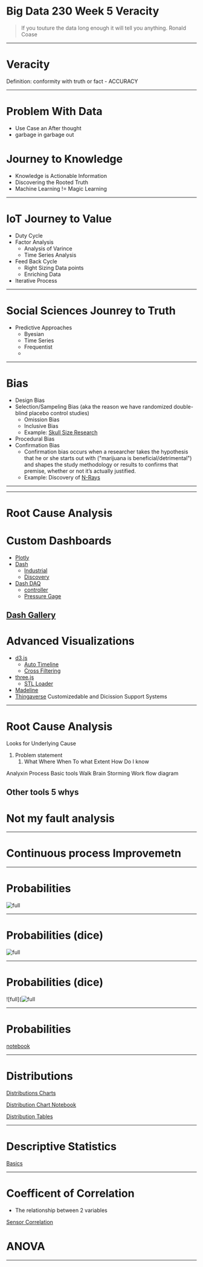 
# Big Data 230 Week 5 Veracity 

> If you touture the data long enough it will tell you anything.
> Ronald Coase

---
# Veracity 
Definition: conformity with truth or fact - ACCURACY

---
# Problem With Data
* Use Case an After thought
* garbage in garbage out


# Journey to Knowledge
* Knowledge is Actionable Information
* Discovering the Rooted Truth
* Machine Learning != Magic Learning

---
# IoT Journey to Value
* Duty Cycle
* Factor Analysis
  * Analysis of Varince
  * Time Series Analysis
* Feed Back Cycle
  * Right Sizing Data points
  * Enriching Data
* Iterative Process


---
# Social Sciences Jounrey to Truth
* Predictive Approaches
    * Byesian
    * Time Series
    * Frequentist
    * 

---
# Bias
* Design Bias
* Selection/Sampeling Bias (aka the reason we have  randomized double-blind placebo control studies)
    * Omission Bias
    * Inclusive Bias
    * Example: [Skull Size Research](http://blogs.discovermagazine.com/crux/2018/10/31/morton-skulls-brain-size-controversy/#.XL-orHX0mV4)
* Procedural Bias
* Confirmation Bias
  * Confirmation bias occurs when a researcher takes the hypothesis that he or she starts out with ("marijuana is beneficial/detrimental") and shapes the study methodology or results to confirms that premise, whether or not it’s actually justified. 
  * Example: Discovery of [N-Rays](https://www.aps.org/publications/apsnews/200708/history.cfm)
---



---

# Root Cause Analysis


# Custom Dashboards
* [Plotly](https://plot.ly/#/)
* [Dash](https://dash.plot.ly/) 
  * [Industrial](https://dash-gallery.plotly.host/dash-oil-and-gas/)
  * [Discovery](https://dash-gallery.plotly.host/dash-object-detection/)
* [Dash DAQ](https://www.dashdaq.io/python-data-acquisition)
  * [controller](https://dash-gallery.plotly.host/dash-daq-omega-pid/)
  * [Pressure Gage](https://dash-gallery.plotly.host/dash-daq-pressure-gauge-pv/)

[Dash Gallery](https://dash.plot.ly/gallery)
----
# Advanced Visualizations
* [d3.js](https://github.com/d3/d3/wiki/Gallery)
  *  [Auto Timeline](https://bost.ocks.org/mike/nations/)
  *  [Cross Filtering](http://square.github.io/crossfilter/)
*  [three.js](https://threejs.org/)
   *  [STL Loader](https://threejs.org/examples/#webgl_loader_stl)
* [Madeline](https://github.com/JinJunho/Madeleine.js/)
* [Thingaverse](https://www.thingiverse.com/)
Customizedable and Dicission Support Systems


----
# Root Cause Analysis
Looks for Underlying Cause
1. Problem statement
    1. What
    Where
    When 
    To what Extent
    How Do I know

Analyxin Process Basic tools
Walk
Brain Storming
Work flow diagram 

Other tools
5 whys
---

# Not my fault analysis



---
# Continuous process Improvemetn

---

# Probabilities
![full](https://microshak.github.io/MicroNotes/Images/ML/HeadsOrTails.gif)

---
# Probabilities (dice)
![full](https://microshak.github.io/MicroNotes/Images/ML/Dice.gif)

---

# Probabilities (dice)
![full](![full](https://microshak.github.io/MicroNotes/Images/ML/CompoundProbability.gif)


---
# Probabilities
[notebook](https://veracity-microshak2.notebooks.azure.com/j/notebooks/Basic/Probability.ipynb)


---

# Distributions
[Distributions Charts](https://seeing-theory.brown.edu/probability-distributions/index.html#section2)

[Distribution Chart Notebook](https://notebooks.azure.com/microshak2/projects/Veracity/html/Exploring%20The%20Past/FrequencyCharts.ipynb)

[Distribution Tables](https://notebooks.azure.com/microshak2/projects/Veracity/html/Exploring%20The%20Past/FrequencyTables.ipynb)


---

# Descriptive Statistics
[Basics](https://veracity-microshak2.notebooks.azure.com/j/notebooks/Basic/MinMaxMinMode.ipynb)

---

# Coefficent of Correlation
* The relationship between 2 variables

[Sensor Correlation](https://veracity-microshak2.notebooks.azure.com/j/notebooks/Exploring%20The%20Past/SensorCorrelation.ipynb)


# ANOVA

---



